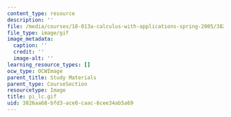 ```yaml
---
content_type: resource
description: ''
file: /media/courses/18-013a-calculus-with-applications-spring-2005/3826aa68bfd3ace0caac6cee34ab5a69_pi_lc.gif
file_type: image/gif
image_metadata:
  caption: ''
  credit: ''
  image-alt: ''
learning_resource_types: []
ocw_type: OCWImage
parent_title: Study Materials
parent_type: CourseSection
resourcetype: Image
title: pi_lc.gif
uid: 3826aa68-bfd3-ace0-caac-6cee34ab5a69
---
```

